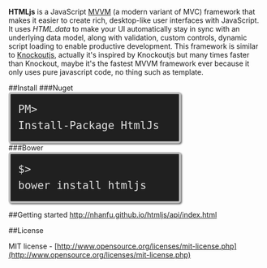 **HTMLjs** is a JavaScript [MVVM](http://en.wikipedia.org/wiki/Model_View_ViewModel) (a modern variant of MVC) framework that makes it easier to create rich, desktop-like user interfaces with JavaScript. It uses *HTML.data* to make your UI automatically stay in sync with an underlying data model, along with validation, custom controls, dynamic script loading to enable productive development. This framework is similar to [Knockoutjs](http://knockoutjs.com), actually it's inspired by Knockoutjs but many times faster than Knockout, maybe it's the fastest MVVM framework ever because it only uses pure javascript code, no thing such as template.

##Install
###Nuget
<code style="width:60%;-webkit-border-radius: 5px;background-color: #202020;border: 4px solid silver;border-radius: 5px;box-shadow: 2px 2px 3px #6e6e6e;color: #e2e2e2;display: block;font: 1.5em 'andale mono','lucida console',monospace;line-height: 1.5em;overflow: auto;padding: 15px;">PM&gt; Install-Package HtmlJs</code>
###Bower
<code style="width:60%;-webkit-border-radius: 5px;background-color: #202020;border: 4px solid silver;border-radius: 5px;box-shadow: 2px 2px 3px #6e6e6e;color: #e2e2e2;display: block;font: 1.5em 'andale mono','lucida console',monospace;line-height: 1.5em;overflow: auto;padding: 15px;">$&gt; bower install htmljs<package></code>

##Getting started
http://nhanfu.github.io/htmljs/api/index.html

##License

MIT license - [http://www.opensource.org/licenses/mit-license.php](http://www.opensource.org/licenses/mit-license.php)
